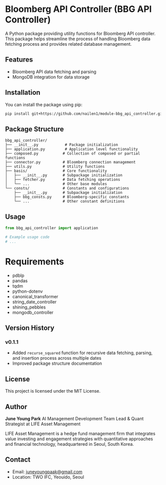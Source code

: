 # Bloomberg API Controller (BBG API Controller)

A Python package providing utility functions for Bloomberg API controller. This package helps streamline the process of handling Bloomberg data fetching process and provides related database management.

## Features

- Bloomberg API data fetching and parsing
- MongoDB integration for data storage

## Installation

You can install the package using pip:

```bash
pip install git+https://github.com/nailen1/module-bbg_api_controller.git
```

## Package Structure

```
bbg_api_controller/
├── __init__.py            # Package initialization
├── application.py         # Application level functionality
├── composed.py           # Collection of composed or partial functions
├── connector.py          # Bloomberg connection management
├── utils.py              # Utility functions
├── basis/                # Core functionality
│   ├── __init__.py       # Subpackage initialization
│   ├── fetcher.py        # Data fetching operations
│   └── ...               # Other base modules
└── consts/               # Constants and configurations
    ├── __init__.py       # Subpackage initialization
    ├── bbg_consts.py     # Bloomberg-specific constants
    └── ...               # Other constant definitions
```

## Usage

```python
from bbg_api_controller import application

# Example usage code
# ...
```

# Requirements

- pdblp
- pandas
- tqdm
- python-dotenv
- canonical_transformer
- string_date_controller
- shining_pebbles
- mongodb_controller

## Version History

### v0.1.1
- Added `recurse_squared` function for recursive data fetching, parsing, and insertion process across multiple dates
- Improved package structure documentation

## License

This project is licensed under the MIT License.

## Author

**June Young Park**
AI Management Development Team Lead & Quant Strategist at LIFE Asset Management

LIFE Asset Management is a hedge fund management firm that integrates value investing and engagement strategies with quantitative approaches and financial technology, headquartered in Seoul, South Korea.

## Contact

- Email: juneyoungpaak@gmail.com
- Location: TWO IFC, Yeouido, Seoul
